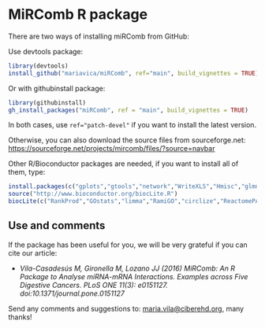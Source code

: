 # MiRComb R package


There are two ways of installing miRComb from GitHub:

Use devtools package:
```R
library(devtools)
install_github("mariavica/miRComb", ref="main", build_vignettes = TRUE)
```

Or with githubinstall package:
```R
library(githubinstall)
gh_install_packages("miRComb", ref = "main", build_vignettes = TRUE)
```
In both cases, use `ref="patch-devel"` if you want to install the latest version.


Otherwise, you can also download the source files from sourceforge.net: https://sourceforge.net/projects/mircomb/files/?source=navbar

Other R/Bioconductor packages are needed, if you want to install all of them, type:

```R
install.packages(c("gplots","gtools","network","WriteXLS","Hmisc","glmnet","scatterplot3d", "VennDiagram","xtable","survival","pheatmap","mvoutiler","mclust"))
source("http://www.bioconductor.org/biocLite.R")
biocLite(c("RankProd","GOstats","limma","RamiGO","circlize","ReactomePA","DESeq","DO.db")) 
```

## Use and comments

If the package has been useful for you, we will be very grateful if you can cite our article:

+ *Vila-Casadesús M, Gironella M, Lozano JJ (2016) MiRComb: An R Package to Analyse miRNA-mRNA Interactions. Examples across Five Digestive Cancers. PLoS ONE 11(3): e0151127. doi:10.1371/journal.pone.0151127*

Send any comments and suggestions to: maria.vila@ciberehd.org, many thanks!
